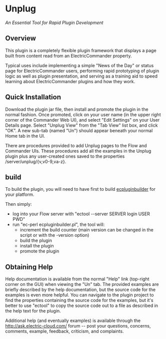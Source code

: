 # Unplug
_An Essential Tool for Rapid Plugin Development_

## Overview
  This plugin is a completely flexible plugin framework that displays a
page built from content read from an ElectricCommander property.

  Typical uses include implementing a simple "News of the Day" or status
page for ElectricCommander users, performing rapid prototyping of plugin
logic as well as plugin presentation, and serving as a training aid to
speed learning about ElectricCommander plugins and how they work.

## Quick Installation

  Download the plugin jar file, then install and promote the plugin in
the normal fashion.  Once promoted, click on your user name (in the
upper right corner of the Commander Web UI), and select "Edit Settings"
on your User Details page.  Select "Unplug View" from the "Tab View"
list box, and click "OK".  A new sub-tab (named "Un") should appear
beneath your normal Home tab in the UI.

There are procedures provided to add Unplug pages to the Flow and Commander
UIs. These procedures add all the examples in the Unplug plugin plus any
user-created ones saved to the properties /server/unplug/{v,v0-9,va-z}.

## build
<p>To build the plugin, you will need to have first to build
  <a href="https://github.com/electric-cloud/ecpluginbuilder">ecpluginbuilder</a>
  for your platform.<br/>

  Then simply:
  <ul>
    <li>log into your Flow server with "ectool --server SERVER login USER PWD"</li>
    <li>run "ec-perl ecpluginbuilder.pl", the tool will:
      <ul>
        <li>increment the build counter (main version can be changed in the script or with the -version option)</li>
        <li>build the plugin</li>
        <li>install the plugin</li>
        <li>promote the plugin</li>
      </ul>  
    </li>
    </ul>
</p>


## Obtaining Help

  Help documentation is available from the normal "Help" link (top-right
corner on the GUI) when viewing the "Un" tab.  The provided examples
are briefly described by the help documentation, but the source code for
the examples is even more helpful.  You can navigate to the plugin
project to find the properties containing the source code for the examples,
but it's better to use "ectool" to copy the source code out to a file
as described in the help text for the plugin.

  Additional help (and eventually examples) is available through the
http://ask.electric-cloud.com/ forum -- post your questions, concerns,
comments, example, feedback, criticism, and complaints.
